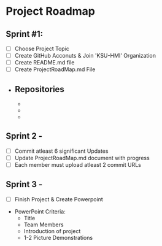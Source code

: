 # Project Roadmap 

## Sprint #1:
  - [ ] Choose Project Topic
  - [ ] Create GitHub Acconuts & Join 'KSU-HMI' Organization
  - [ ] Create README.md file
  - [ ] Create ProjectRoadMap.md File
  -   Repositories
      - 
      - 
      - 
      -  

## Sprint 2 -
- [ ] Commit atleast 6 significant Updates
- [ ] Update ProjectRoadMap.md document with progress
- [ ] Each member must upload atleast 2 commit URLs 

## Sprint 3 -
- [ ] Finish Project & Create Powerpoint 
- PowerPoint Criteria:
  - Title
  - Team Members
  - Introduction of project
  - 1-2 Picture Demonstrations 
